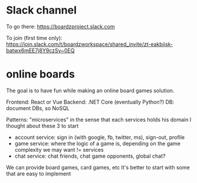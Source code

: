 # Slack channel
To go there: https://boardzproject.slack.com

To join (first time only): https://join.slack.com/t/boardzworkspace/shared_invite/zt-eakbjisk-batwx6mEE7j8Y9czSy~0EQ

# online boards
The goal is to have fun while making an online board games solution.


Frontend: React or Vue
Backend: .NET Core (eventually Python?)
DB: document DBs, so NoSQL

Patterns: "microservices" in the sense that each services holds his domain
I thought about these 3 to start
- account service: sign in (with google, fb, twitter, ms), sign-out, profile
- game service: where the logic of a game is, depending on the game complexity we may want != services
- chat service: chat friends, chat game opponents, global chat?

We can provide board games, card games, etc
It's better to start with some that are easy to implement
